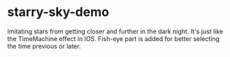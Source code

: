 starry-sky-demo
===============

Imitating stars from getting closer and further in the dark night.
It's just like the TimeMachine effect in IOS.
Fish-eye part is added for better selecting the time previous or later.
